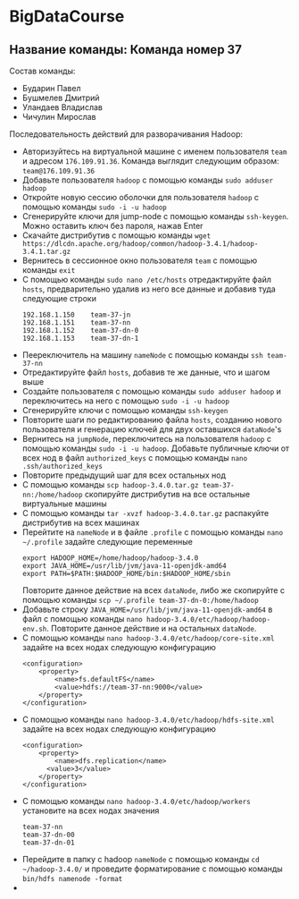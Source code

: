 # BigDataCourse

## Название команды: Команда номер 37

Состав команды:
* Бударин Павел
* Бушмелев Дмитрий
* Уландаев Владислав
* Чичулин Мирослав

Последовательность действий для разворачивания Hadoop:
* Авторизуйтесь на виртуальной машине с именем пользователя `team` и адресом `176.109.91.36`. Команда выглядит следующим образом: `team@176.109.91.36`
* Добавьте пользователя `hadoop` с помощью команды `sudo adduser hadoop`
* Откройте новую сессию оболочки для пользователя `hadoop` с помощью команды `sudo -i -u hadoop`
* Сгенерируйте ключи для jump-node с помощью команды `ssh-keygen`. Можно оставить ключ без пароля, нажав Enter
* Скачайте дистрибутив с помощью команды `wget https://dlcdn.apache.org/hadoop/common/hadoop-3.4.1/hadoop-3.4.1.tar.gz`
* Вернитесь в сессионное окно пользователя `team` с помощью команды `exit`
* С помощью команды `sudo nano /etc/hosts` отредактируйте файл `hosts`, предварительно удалив из него все данные и добавив туда следующие строки
  ```
  192.168.1.150    team-37-jn
  192.168.1.151    team-37-nn
  192.168.1.152    team-37-dn-0
  192.168.1.153    team-37-dn-1
  ```
* Пеереключитель на машину `nameNode` с помощью команды `ssh team-37-nn`
* Отредактируйте файл `hosts`, добавив те же данные, что и шагом выше
* Создайте пользователя с помощью команды `sudo adduser hadoop` и переключитесь на него с помощью `sudo -i -u hadoop`
* Сгенерируйте ключи с помощью команды `ssh-keygen`
* Повторите шаги по редактированию файла `hosts`, созданию нового пользователя и генерацию ключей для двух оставшихся `dataNode`'s
* Вернитесь на `jumpNode`, переключитесь на пользователя `hadoop` с помощью команды `sudo -i -u hadoop`. Добавьте публичные ключи от всех нод в файл `authorized_keys` с помощью команды `nano .ssh/authorized_keys`
* Повторите предыдущий шаг для всех остальных нод
* С помощью команды `scp hadoop-3.4.0.tar.gz team-37-nn:/home/hadoop` скопируйте дистрибутив на все остальные виртуальные машины
* С  помощью команды `tar -xvzf hadoop-3.4.0.tar.gz` распакуйте дистрибутив на всех машинах
* Перейтите на `nameNode` и в файле `.profile` с помощью команды `nano ~/.profile` задайте следующие переменные
  ```
  export HADOOP_HOME=/home/hadoop/hadoop-3.4.0
  export JAVA_HOME=/usr/lib/jvm/java-11-openjdk-amd64
  export PATH=$PATH:$HADOOP_HOME/bin:$HADOOP_HOME/sbin
  ```
  Повторите данное действие на всех `dataNode`, либо же скопируйте с помощью команды `scp ~/.profile team-37-dn-0:/home/hadoop`
* Добавьте строку `JAVA_HOME=/usr/lib/jvm/java-11-openjdk-amd64` в файл с помощью команды `nano hadoop-3.4.0/etc/hadoop/hadoop-env.sh`. Повторите данное действие и на остальных `dataNode`.
* С помощью команды `nano hadoop-3.4.0/etc/hadoop/core-site.xml` задайте на всех нодах следующую конфигурацию 
  ```
  <configuration>
      <property>
          <name>fs.defaultFS</name>
          <value>hdfs://team-37-nn:9000</value>
      </property>
  </configuration>
  ```
* С помощью команды `nano hadoop-3.4.0/etc/hadoop/hdfs-site.xml` задайте на всех нодах следующую конфигурацию
  ```
  <configuration>
      <property>
          <name>dfs.replication</name>
        <value>3</value>
      </property>
  </configuration>
  ```
* С помощью команды `nano hadoop-3.4.0/etc/hadoop/workers` установите на всех нодах значения
  ```
  team-37-nn
  team-37-dn-00
  team-37-dn-01
  ```
* Перейдите в папку с hadoop `nameNode` с помощью команды `cd ~/hadoop-3.4.0/` и проведите форматирование с помощью команды `bin/hdfs namenode -format`
* 
